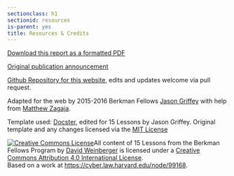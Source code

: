 ```yaml
---
sectionclass: h1
sectionid: resources
is-parent: yes
title: Resources & Credits
---
```


[Download this report as a formatted PDF](https://cyber.law.harvard.edu/sites/cyber.law.harvard.edu/files/2015-10_fellowsreportPRINT.pdf)

[Original publication announcement](https://cyber.law.harvard.edu/node/99168)

[Github Repository for this website](https://cyber.law.harvard.edu/node/99168), edits and updates welcome via pull request.

Adapted for the web by 2015-2016 Berkman Fellows [Jason Griffey](http://jasongriffey.net) with help from [Matthew Zagaja](http://www.zagaja.com).

Template used: [Docster](http://jekyllthemes.org/themes/docster/), edited for 15 Lessons by Jason Griffey. Original template and any changes licensed via the [MIT License](https://github.com/griffey/15-Lessons/blob/gh-pages/LICENSE)

<a rel="license" href="http://creativecommons.org/licenses/by/4.0/"><img alt="Creative Commons License" style="border-width:0" src="https://i.creativecommons.org/l/by/4.0/88x31.png" /></a><span xmlns:dct="http://purl.org/dc/terms/" property="dct:title">All content of 15 Lessons from the Berkman Fellows Program</span> by <a xmlns:cc="http://creativecommons.org/ns#" href="http://griffey.github.io/15-Lessons/" property="cc:attributionName" rel="cc:attributionURL">David Weinberger</a> is licensed under a <a rel="license" href="http://creativecommons.org/licenses/by/4.0/">Creative Commons Attribution 4.0 International License</a>.<br />Based on a work at <a xmlns:dct="http://purl.org/dc/terms/" href="https://cyber.law.harvard.edu/node/99168" rel="dct:source">https://cyber.law.harvard.edu/node/99168</a>.
